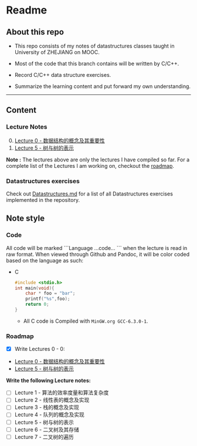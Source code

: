# Readme

## About this repo

- This repo consists of my notes of datastructures classes taught in University of ZHEJIANG on MOOC.

- Most of the code that this branch contains will be written by C/C++.

- Record C/C++ data structure exercises.

- Summarize the learning content and put forward my own understanding.

___

## Content

### Lecture Notes

0. [Lecture 0 - 数据结构的概念及其重要性](./Lectures/Lecture-0.md)
1. [Lecture 5 - 树与树的表示](./Lectures/Lecture-5.md)

**Note :** The lectures above are only the lectures I have compiled so far. For a complete list of the Lectures I am working on, checkout the [roadmap](#roadmap).

### Datastructures exercises

Check out [Datastructures.md](./Datastructures.md) for a list of all Datastructures exercises implemented in the repository.

## Note style

### Code

All code will be marked \`\`\`Language ...code... \`\`\` when the lecture is read in raw format. When viewed through Github and Pandoc, it will be color coded based on the language as such:

* C
    ```c
    #include <stdio.h>
    int main(void){
        char * foo = "bar";
        printf("%s",foo);
        return 0;
    }
    ```
  * All C code is Compiled with ```MinGW.org GCC-6.3.0-1```.

### Roadmap

- [x] Write Lectures 0 - 0:

* [Lecture 0 - 数据结构的概念及其重要性](./Lectures/Lecture-0.md)
* [Lecture 5 - 树与树的表示](./Lectures/Lecture-5.md)

__Write the following Lecture notes:__

- [ ] Lecture 1 - 算法的效率度量和算法复杂度
- [ ] Lecture 2 - 线性表的概念及实现
- [ ] Lecture 3 - 栈的概念及实现
- [ ] Lecture 4 - 队列的概念及实现
- [ ] Lecture 5 - 树与树的表示
- [ ] Lecture 6 - 二叉树及其存储
- [ ] Lecture 7 - 二叉树的遍历
